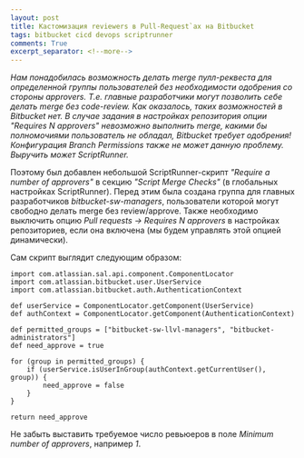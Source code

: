 ```yaml
---
layout: post
title: Кастомизация reviewers в Pull-Request`ах на Bitbucket
tags: bitbucket cicd devops scriptrunner
comments: True
excerpt_separator: <!--more-->
---
```


_Нам понадобилась возможность делать merge пулл-реквеста для определенной группы пользователей без необходимости одобрения со стороны approvers. Т.е. главные разработчики могут позволить себе делать merge без code-review. Как оказалось, таких возможностей в Bitbucket нет. В случае задания в настройках репозитория опции "Requires N approvers" невозможно выполнить merge, какими бы полномочиями пользователь не обладал, Bitbucket требует одобрения! Конфигурация Branch Permissions также не может данную проблему. Выручить может ScriptRunner._

<!--more-->

Поэтому был добавлен небольшой ScriptRunner-скрипт _"Require a number of approvers"_ в секцию _"Script Merge Checks"_ (в глобальных настройках ScriptRunner). Перед этим была создана группа для главных разработчиков _bitbucket-sw-managers_, пользователи которой могут свободно делать merge без review/approve. Также необходимо выключить опцию _Pull requests → Requires N approvers_ в настройках репозиториев, если она включена (мы будем управлять этой опцией динамически).

Сам скрипт выглядит следующим образом:

```
import com.atlassian.sal.api.component.ComponentLocator
import com.atlassian.bitbucket.user.UserService
import com.atlassian.bitbucket.auth.AuthenticationContext
 
def userService = ComponentLocator.getComponent(UserService)
def authContext = ComponentLocator.getComponent(AuthenticationContext)
 
def permitted_groups = ["bitbucket-sw-llvl-managers", "bitbucket-administrators"]
def need_approve = true
 
for (group in permitted_groups) {
    if (userService.isUserInGroup(authContext.getCurrentUser(), group)) {
        need_approve = false
    }
}
 
return need_approve
```

Не забыть выставить требуемое число ревьюеров в поле _Minimum number of approvers_, например _1_.
